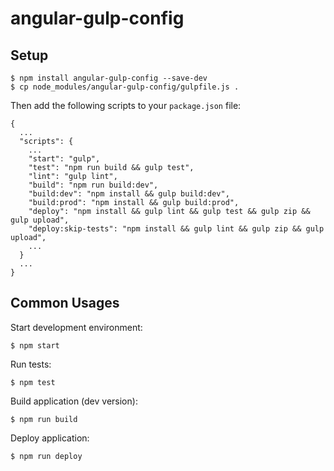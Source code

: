 angular-gulp-config
===================

## Setup

```
$ npm install angular-gulp-config --save-dev
$ cp node_modules/angular-gulp-config/gulpfile.js .
```

Then add the following scripts to your `package.json` file:

```
{
  ...
  "scripts": {
    ...
    "start": "gulp",
    "test": "npm run build && gulp test",
    "lint": "gulp lint",
    "build": "npm run build:dev",
    "build:dev": "npm install && gulp build:dev",
    "build:prod": "npm install && gulp build:prod",
    "deploy": "npm install && gulp lint && gulp test && gulp zip && gulp upload",
    "deploy:skip-tests": "npm install && gulp lint && gulp zip && gulp upload",
    ...
  }
  ...
}
```

## Common Usages

Start development environment:

```
$ npm start
```

Run tests:

```
$ npm test
```

Build application (dev version):

```
$ npm run build
```

Deploy application:

```
$ npm run deploy
```
